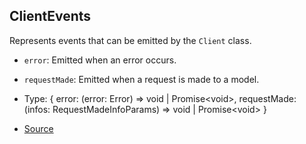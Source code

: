 ## ClientEvents

Represents events that can be emitted by the `Client` class.
- `error`: Emitted when an error occurs.
- `requestMade`: Emitted when a request is made to a model.

- Type: \{ error: (error: Error) => void \| Promise\<void>, requestMade: (infos: RequestMadeInfoParams) => void \| Promise\<void> }

- [Source](https://github.com/verleihernix/clashai/blob/580221aa13f2b13b59c03a36a2ac2c0e7c4a03b8/src/index.ts#L22)